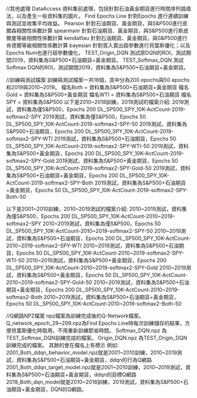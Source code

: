 //其他處理
DataAccess 資料集前處理，包括針對石油黃金期貨進行時間序列插值法，以及產生一些資料集的圖片。
Find Epochs Line 針對Epochs 進行連續訓練與測試並收集平均收益。
Pearson 針對石油期貨、黃金期貨，與S&P500進行皮爾森相關性係數計算
spearmanr 針對石油期貨、黃金期貨，與S&P500進行斯皮爾曼等級相關性係數計算
kendalltau 針對石油期貨、黃金期貨，與S&P500進行肯德爾等級相關性係數計算
bayesian 針對買入賣出超參數進行貝葉斯優化；以及Epochs Num也進行超參數優化。
TEST_Origin_DQN 測試原DQN的ROI，測試期間2019，資料集為S&P500+石油期貨+黃金期貨。
TEST_Softmax_DQN 測試Softmax DQN的ROI，測試期間2019，資料集為S&P500+石油期貨+黃金期貨。

//訓練與測試檔案
訓練與測試檔案一共16個，其中分為200 epochs與50 epochs 和2019與2010~2019。
檔名Both = 資料集為S&P500+石油期貨+黃金期貨
檔名Gold = 資料集為S&P500+黃金期貨
檔名WTI = 資料集為S&P500+石油期貨
檔名SPY = 資料集為S&P500
以下是2010~2018訓練，2019測試的檔案介紹:
2019測試，資料集為僅S&P500，Epochs 200 DL_SP500_SPY_10K-ActCount-2019-softmax2-SPY
2019測試，資料集為僅S&P500，Epochs 50 DL_SP500_SPY_10K-ActCount-2019-softmax2-SPY-50
2019測試，資料集為S&P500+石油期貨，Epochs 200 DL_SP500_SPY_10K-ActCount-2019-softmax2-SPY-WTI
2019測試，資料集為S&P500+石油期貨，Epochs 50 DL_SP500_SPY_10K-ActCount-2019-softmax2-SPY-WTI-50
2019測試，資料集為S&P500+黃金期貨，Epochs 200 DL_SP500_SPY_10K-ActCount-2019-softmax2-SPY-Gold
2019測試，資料集為S&P500+黃金期貨，Epochs 50 DL_SP500_SPY_10K-ActCount-2019-softmax2-SPY-Gold-50
2019測試，資料集為S&P500+石油期貨+黃金期貨，Epochs 200 DL_SP500_SPY_10K-ActCount-2019-softmax2-SPY-Both
2019測試，資料集為S&P500+石油期貨+黃金期貨，Epochs 50 DL_SP500_SPY_10K-ActCount-2019-softmax2-SPY-Both-50

以下是2001~2010訓練，2010~2019測試的檔案介紹:
2010~2019測試，資料集為僅S&P500，Epochs 200 DL_SP500_SPY_10K-ActCount-2010~2019-softmax2-SPY
2010~2019測試，資料集為僅S&P500，Epochs 50 DL_SP500_SPY_10K-ActCount-2010~2019-softmax2-SPY-50
2010~2019測試，資料集為S&P500+石油期貨，Epochs 200 DL_SP500_SPY_10K-ActCount-2010~2019-softmax2-SPY-WTI
2010~2019測試，資料集為S&P500+石油期貨，Epochs 50 DL_SP500_SPY_10K-ActCount-2010~2019-softmax2-SPY-WTI-50
2010~2019測試，資料集為S&P500+黃金期貨，Epochs 200 DL_SP500_SPY_10K-ActCount-2010~2019-softmax2-SPY-Gold
2010~2019測試，資料集為S&P500+黃金期貨，Epochs 50 DL_SP500_SPY_10K-ActCount-2010~2019-softmax2-SPY-Gold-50
2010~2019測試，資料集為S&P500+石油期貨+黃金期貨，Epochs 200 DL_SP500_SPY_10K-ActCount-2010~2019-softmax2-Both
2010~2019測試，資料集為S&P500+石油期貨+黃金期貨，Epochs 50 DL_SP500_SPY_10K-ActCount-2010~2019-softmax2-Both-50

//Q網路NPZ檔案
npz檔案為訓練完成後的Q-Network檔案。
Q_network_epoch_29~299.npz為Find Epochs Line時每次訓練儲存的結果，方便貝葉斯優化時取用，不用重新訓練節省時間。
Softmax_DQN.npz 為TEST_Softmax_DQN訓練完成的檔案。
Origin_DQN.npz 為TEST_Origin_DQN訓練完成的檔案。
其餘的會在檔名上有標示
例如:
2001_Both_ddqn_behavior_model.npz就是2001~2010訓練，2010~2019測試，資料集為S&P500+石油期貨+黃金期貨，ddqn的行為Q網路
2001_Both_ddqn_target_model.npz就是2001~2010訓練，2010~2019測試，資料集為S&P500+石油期貨+黃金期貨，ddqn的目標Q網路
2019_Both_dqn_model就是2010~2018訓練，2019測試，資料集為S&P500+石油期貨+黃金期貨，DQN的Q網路。
